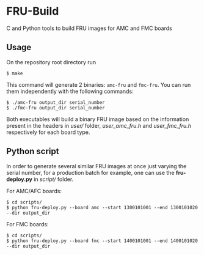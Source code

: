 # FRU-Build
C and Python tools to build FRU images for AMC and FMC boards

## Usage

On the repository root directory run

```
$ make
```

This command will generate 2 binaries: `amc-fru` and `fmc-fru`. You can run them independently with the following commands:

```
$ ./amc-fru output_dir serial_number
$ ./fmc-fru output_dir serial_number
```

Both executables will build a binary FRU image based on the information present in the headers in *user/* folder, *user_amc_fru.h* and *user_fmc_fru.h* respectively for each board type.

## Python script

In order to generate several similar FRU images at once just varying the serial number, for a production batch for example, one can use the **fru-deploy.py** in *script/* folder.

For AMC/AFC boards:
```
$ cd scripts/
$ python fru-deploy.py --board amc --start 1300101001 --end 1300101020 --dir output_dir
```

For FMC boards:
```
$ cd scripts/
$ python fru-deploy.py --board fmc --start 1400101001 --end 1400101020 --dir output_dir
```
